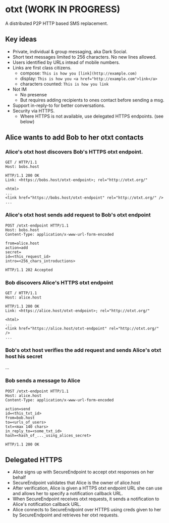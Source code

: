# otxt (WORK IN PROGRESS)

A distributed P2P HTTP based SMS replacement.

## Key ideas
* Private, individual & group messaging, aka Dark Social.
* Short text messages limited to 256 characters. No new lines allowed.
* Users identified by URLs intead of mobile numbers.
* Links are first class citizens.
    * compose: `This is how you [link](http://example.com)`
    * display: `This is how you <a href="http://example.com">link</a>`
    * characters counted: `This is how you link`
* Not IM
    * No presense
    * But requires adding recipients to ones contact before sending a msg.
* Support in-reply-to for better conversations.
* Security via HTTPS.
    * Where HTTPS is not available, use delegated HTTPS endpoints. (see below)







## Alice wants to add Bob to her otxt contacts

### Alice's otxt host discovers Bob's HTTPS otxt endpoint.

```http
GET / HTTP/1.1
Host: bobs.host
```

```http
HTTP/1.1 200 OK
Link: <https://bobs.host/otxt-endpoint>; rel="http://otxt.org/"

<html>
...
<link href="https://bobs.host/otxt-endpoint" rel="http://otxt.org/" />
...
```


### Alice's otxt host sends add request to Bob's otxt endpoint

```http
POST /otxt-endpoint HTTP/1.1
Host: bobs.host
Content-Type: application/x-www-url-form-encoded

from=alice.host
action=add
secret=
id=<this_request_id>
intro=<256_chars_introductions>
```

```http
HTTP/1.1 202 Accepted
```


### Bob discovers Alice's HTTPS otxt endpoint


```http
GET / HTTP/1.1
Host: alice.host
```

```http
HTTP/1.1 200 OK
Link: <https://alice.host/otxt-endpoint>; rel="http://otxt.org/"

<html>
...
<link href="https://alice.host/otxt-endpoint" rel="http://otxt.org/" />
...
```
### Bob's otxt host verifies the add request and sends Alice's otxt host his secret
...

### Bob sends a message to Alice

```http
POST /otxt-endpoint HTTP/1.1
Host: alice.host
Content-Type: application/x-www-url-form-encoded

action=send
id=<this_txt_id>
from=bob.host
to=<urls_of_users>
txt=<max 140 chars>
in_reply_to=<some_txt_id>
hash=<hash_of_..._using_alices_secret>
```

```http
HTTP/1.1 200 OK
```


## Delegated HTTPS

* Alice signs up with SecureEndpoint to accept otxt responses on her behalf
* SecureEndpoint validates that Alice is the owner of alice.host
* After verification, Alice is given a HTTPS otxt endpoint URL she can use and allows her to specify a notification callback URL.
* When SecureEndpoint receives otxt requests, it sends a notification to Alice's notification callback URL.
* Alice connects to SecureEndpoint over HTTPS using creds given to her by SecureEndpoint and retrieves her otxt requests. 

